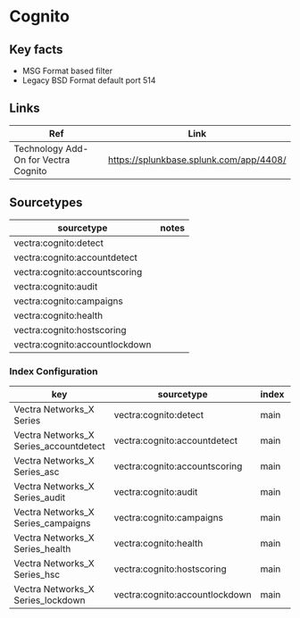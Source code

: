 # Cognito

## Key facts

* MSG Format based filter
* Legacy BSD Format default port 514

## Links

| Ref            | Link                                                                                                    |
|----------------|---------------------------------------------------------------------------------------------------------|
| Technology Add-On for Vectra Cognito | <https://splunkbase.splunk.com/app/4408/>                                                           |

## Sourcetypes

| sourcetype     | notes                                                                                                   |
|----------------|---------------------------------------------------------------------------------------------------------|
|vectra:cognito:detect       ||
|vectra:cognito:accountdetect       ||
|vectra:cognito:accountscoring       ||
|vectra:cognito:audit       ||
|vectra:cognito:campaigns       ||
|vectra:cognito:health       ||
|vectra:cognito:hostscoring       ||
|vectra:cognito:accountlockdown       ||

### Index Configuration

| key            | sourcetype     | index          | notes          |
|----------------|----------------|----------------|----------------|
|Vectra Networks_X Series|vectra:cognito:detect       |main|
|Vectra Networks_X Series_accountdetect|vectra:cognito:accountdetect       |main|
|Vectra Networks_X Series_asc|vectra:cognito:accountscoring       |main|
|Vectra Networks_X Series_audit|vectra:cognito:audit       |main|
|Vectra Networks_X Series_campaigns|vectra:cognito:campaigns       |main|
|Vectra Networks_X Series_health|vectra:cognito:health       |main|
|Vectra Networks_X Series_hsc|vectra:cognito:hostscoring       |main|
|Vectra Networks_X Series_lockdown|vectra:cognito:accountlockdown       |main|

